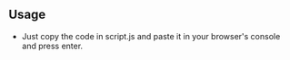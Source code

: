 ## Usage

- Just copy the code in script.js and paste it in your browser's console and press enter.
